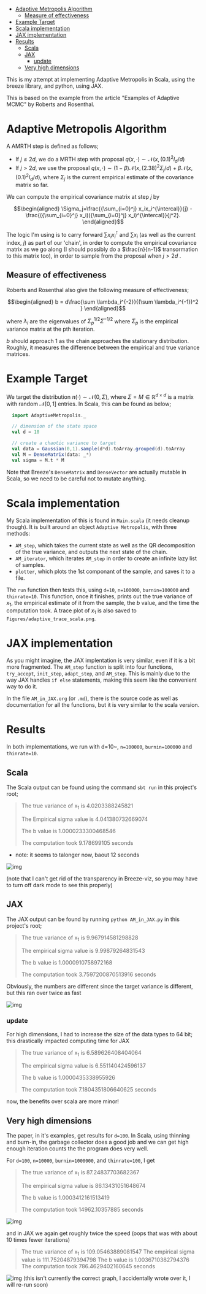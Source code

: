 - [Adaptive Metropolis Algorithm](#org7b0f142)
  - [Measure of effectiveness](#orgd3e1e5b)
- [Example Target](#org0187a65)
- [Scala implementation](#org5ada5e3)
- [JAX implementation](#org941624b)
- [Results](#orgddde89c)
  - [Scala](#org4379572)
  - [JAX](#org444f4f5)
    - [update](#org81fc9d1)
  - [Very high dimensions](#orgd491819)

This is my attempt at implementing Adaptive Metropolis in Scala, using the breeze library, and python, using JAX.

This is based on the example from the article "Examples of Adaptive MCMC" by Roberts and Rosenthal.


<a id="org7b0f142"></a>

# Adaptive Metropolis Algorithm

A AMRTH step is defined as follows;

-   If $j\leq 2d$, we do a MRTH step with proposal $q(x,\cdot)\sim \mathcal N(x,(0.1)^2I_d/d)$
-   If $j>2d$, we use the proposal $q(x,\cdot)\sim(1-\beta)\mathcal N(x,(2.38)^2\Sigma_j/d)+\beta\mathcal N(x,(0.1)^2I_d/d)$, where $\Sigma_j$ is the current empirical estimate of the covariance matrix so far.

We can compute the empirical covariance matrix at step $j$ by

$$\begin{aligned} \Sigma_j=\frac{{\sum_{i=0}^j} x_ix_i^{\intercal}}{j} - \frac{({\sum_{i=0}^j} x_i)({\sum_{i=0}^j} x_i)^{\intercal}}{j^2}. \end{aligned}$$

The logic I'm using is to carry forward $\sum x_ix_i^{\intercal}$ and $\sum x_i$ (as well as the current index, $j$) as part of our 'chain', in order to compute the empirical covariance matrix as we go along (I should possibly do a $\frac{n}{n-1}$ transormation to this matrix too), in order to sample from the proposal when $j>2d$ .


<a id="orgd3e1e5b"></a>

## Measure of effectiveness

Roberts and Rosenthal also give the following measure of effectiveness;

$$\begin{aligned} b = d\frac{\sum \lambda_i^{-2}}{(\sum \lambda_i^{-1})^2 } \end{aligned}$$

where $\lambda_i$ are the eigenvalues of $\Sigma_p^{1/2}\Sigma^{-1/2}$ where $\Sigma_p$ is the empirical variance matrix at the pth iteration.

$b$ should approach 1 as the chain approaches the stationary distribution. Roughly, it measures the difference between the empirical and true variance matrices.


<a id="org0187a65"></a>

# Example Target

We target the distribution $\pi(\cdot)\sim \mathcal N(0,\Sigma)$, where $\Sigma = M \in \mathbb R^{d\times d}$ is a matrix with random $\mathcal N[0,1]$ entries. In Scala, this can be found as below;

```scala
  import AdaptiveMetropolis._

  // dimension of the state space
  val d = 10

  // create a chaotic variance to target
  val data = Gaussian(0,1).sample(d*d).toArray.grouped(d).toArray
  val M = DenseMatrix(data: _*)
  val sigma = M.t * M
```

Note that Breeze's `DenseMatrix` and `DenseVector` are actually mutable in Scala, so we need to be careful not to mutate anything.


<a id="org5ada5e3"></a>

# Scala implementation

My Scala implementation of this is found in `Main.scala` (it needs cleanup though). It is built around an object `Adaptive Metropolis`, with three methods:

-   `AM_step`, which takes the current state as well as the QR decomposition of the true variance, and outputs the next state of the chain.
-   `AM_iterator`, which iterates `AM_step` in order to create an infinite lazy list of samples.
-   `plotter`, which plots the 1st componant of the sample, and saves it to a file.

The `run` function then tests this, using `d=10`, `n=100000`, `burnin=100000` and `thinrate=10`. This function, once it finishes, prints out the true variance of $x_1$, the empirical estimate of it from the sample, the $b$ value, and the time the computation took. A trace plot of $x_1$ is also saved to `Figures/adaptive_trace_scala.png`.


<a id="org941624b"></a>

# JAX implementation

As you might imagine, the JAX implentation is very similar, even if it is a bit more fragmented. The `AM_step` function is split into four functions, `try_accept`, `init_step`, `adapt_step`, and `AM_step`. This is mainly due to the way JAX handles `if else` statements, making this seem like the convenient way to do it.

In the file `AM_in_JAX.org` (or `.md`), there is the source code as well as documentation for all the functions, but it is very similar to the scala version.


<a id="orgddde89c"></a>

# Results

In both implementations, we run with d=10~, `n=100000`, `burnin=100000` and `thinrate=10`.


<a id="org4379572"></a>

## Scala

The Scala output can be found using the command `sbt run` in this project's root;

> The true variance of x<sub>1</sub> is 4.0203388245821
> 
> The Empirical sigma value is 4.041380732669074
> 
> The b value is 1.0000233300468546
> 
> The computation took 9.178699105 seconds

-   note: it seems to talonger now, baout 12 seconds

![img](./Figures/adaptive_trace_scala.png)

(note that I can't get rid of the transparency in Breeze-viz, so you may have to turn off dark mode to see this properly)


<a id="org444f4f5"></a>

## JAX

The JAX output can be found by running `python AM_in_JAX.py` in this project's root;

> The true variance of x<sub>1</sub> is 9.967914581298828
> 
> The empirical sigma value is 9.99879264831543
> 
> The b value is 1.0000910758972168
> 
> The computation took 3.7597200870513916 seconds

Obviously, the numbers are different since the target variance is different, but this ran over twice as fast

![img](./Figures/adaptive_trace_jax.png)


<a id="org81fc9d1"></a>

### update

For high dimensions, I had to increase the size of the data types to 64 bit; this drastically impacted computing time for JAX

> The true variance of x<sub>1</sub> is 6.589626408404064
> 
> The empirical sigma value is 6.551140424596137
> 
> The b value is 1.0000435338955926
> 
> The computation took 7.1804351806640625 seconds

now, the benefits over scala are more minor!


<a id="orgd491819"></a>

## Very high dimensions

The paper, in it's examples, get results for `d=100`. In Scala, using thinning and burn-in, the garbage collector does a good job and we can get high enough iteration counts the the program does very well.

For `d=100`, `n=10000`, `burnin=1000000`, and `thinrate=100`, I get

> The true variance of x<sub>1</sub> is 87.24837703682367
> 
> The empirical sigma value is 86.13431051648674
> 
> The b value is 1.0003412161513419
> 
> The computation took 14962.10357885 seconds

![img](./Figures/adaptive_trace_scala_high_d.png)

and in JAX we again get roughly twice the speed (oops that was with about 10 times fewer iterations)

> The true variance of x<sub>1</sub> is 109.05463889081547 The empirical sigma value is 111.75204879394798 The b value is 1.0036710382794376 The computation took 786.4629402160645 seconds

![img](./Figures/adaptive_trace_jax_high_d.png) (this isn't currently the correct graph, I accidentally wrote over it, I will re-run soon)
